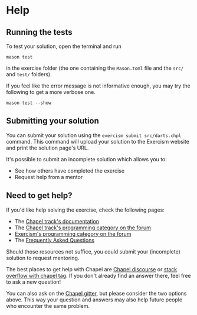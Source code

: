 # Help

## Running the tests

To test your solution, open the terminal and run

```
mason test
```

in the exercise folder (the one containing the `Mason.toml` file and the `src/` and `test/` folders).

If you feel like the error message is not informative enough, you may try the following to get a more verbose one.

```
mason test --show
```

## Submitting your solution

You can submit your solution using the `exercism submit src/darts.chpl` command.
This command will upload your solution to the Exercism website and print the solution page's URL.

It's possible to submit an incomplete solution which allows you to:

- See how others have completed the exercise
- Request help from a mentor

## Need to get help?

If you'd like help solving the exercise, check the following pages:

- The [Chapel track's documentation](https://exercism.org/docs/tracks/chapel)
- The [Chapel track's programming category on the forum](https://forum.exercism.org/c/programming/chapel)
- [Exercism's programming category on the forum](https://forum.exercism.org/c/programming/5)
- The [Frequently Asked Questions](https://exercism.org/docs/using/faqs)

Should those resources not suffice, you could submit your (incomplete) solution to request mentoring.

The best places to get help with Chapel are [Chapel discourse][discourse-link] or [stack overflow with chapel tag][so-link].
If you don't already find an answer there, feel free to ask a new question!

You can also ask on the [Chapel gitter][gitter-link], but please consider the two options above.
This way your question and answers may also help future people who encounter the same problem.

[discourse-link]: https://chapel.discourse.group/
[so-link]: https://stackoverflow.com/questions/tagged/chapel
[gitter-link]: https://gitter.im/chapel-lang/chapel